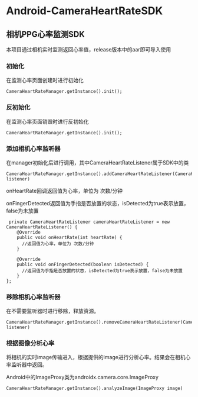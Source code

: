 # Android-CameraHeartRateSDK

## **相机PPG心率监测SDK**

本项目通过相机实时监测返回心率值，release版本中的aar即可导入使用

### **初始化**

在监测心率页面创建时进行初始化

```
CameraHeartRateManager.getInstance().init();
```



### **反初始化**

在监测心率页面销毁时进行反初始化

```
CameraHeartRateManager.getInstance().init();
```



### **添加**相机**心率监听器**

在manager初始化后进行调用，其中CameraHeartRateListener属于SDK中的类

```
CameraHeartRateManager.getInstance().addCameraHeartRateListener(CameraHeartRateListener listener)
```

onHeartRate回调返回值为心率，单位为 次数/分钟

onFingerDetected返回值为手指是否放置的状态，isDetected为true表示放置，false为未放置

```
 private CameraHeartRateListener cameraHeartRateListener = new CameraHeartRateListener() {
    @Override
    public void onHeartRate(int heartRate) {
      //返回值为心率，单位为 次数/分钟
    }

    @Override
    public void onFingerDetected(boolean isDetected) {
      //返回值为手指是否放置的状态，isDetected为true表示放置，false为未放置
    }
};
```



### 移除相机心率监听器

在不需要监听器时进行移除，释放资源。

```
CameraHeartRateManager.getInstance().removeCameraHeartRateListener(CameraHeartRateListener listener)
```



### 根据图像分析心率

将相机的实时image传输进入，根据提供的image进行分析心率。结果会在相机心率监听器中返回。

Android中的ImageProxy类为androidx.camera.core.ImageProxy

```
CameraHeartRateManager.getInstance().analyzeImage(ImageProxy image)
```
